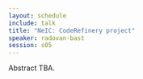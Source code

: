 ```yaml
---
layout: schedule
include: talk
title: "NeIC: CodeRefinery project"
speaker: radovan-bast
session: s05
---
```


Abstract TBA.
